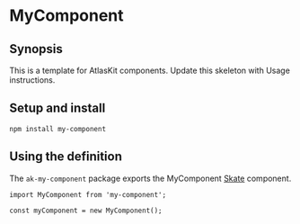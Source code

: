 # MyComponent

## Synopsis

This is a template for AtlasKit components. Update this skeleton with Usage instructions.

## Setup and install

```
npm install my-component
```

## Using the definition

The `ak-my-component` package exports the MyComponent [Skate](https://github.com/skatejs/skatejs) component.

```
import MyComponent from 'my-component';

const myComponent = new MyComponent();
```
